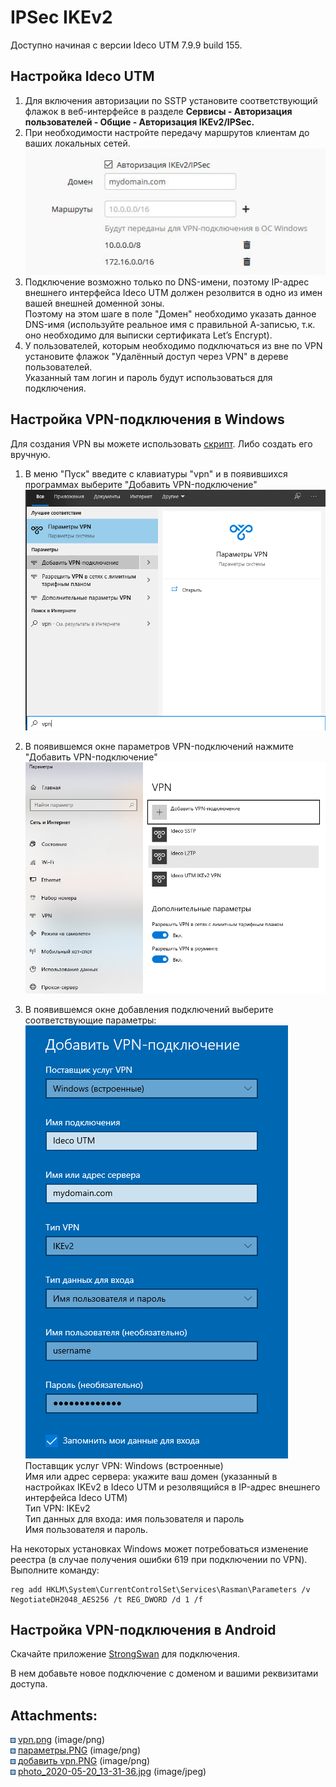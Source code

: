 # IPSec IKEv2

Доступно начиная с версии Ideco UTM 7.9.9 build 155.

## Настройка Ideco UTM

1.  Для включения авторизации по SSTP установите соответствующий флажок
    в веб-интерфейсе в разделе **Сервисы - Авторизация пользователей -
    Общие - Авторизация IKEv2/IPSec.**
2.  При необходимости настройте передачу маршрутов клиентам до ваших
    локальных сетей.  
    ![](attachments/16842894/17072225.jpg)
3.  Подключение возможно только по DNS-имени, поэтому IP-адрес внешнего
    интерфейса Ideco UTM должен резолвится в одно из имен вашей внешней
    доменной зоны.  
    Поэтому на этом шаге в поле "Домен" необходимо указать данное
    DNS-имя (используйте реальное имя с правильной А-записью, т.к.
    оно необходимо для выписки сертификата Let’s Encrypt).
4.  У пользователей, которым необходимо подключаться из вне по VPN
    установите флажок "Удалённый доступ через VPN" в дереве
    пользователей.  
    Указанный там логин и пароль будут использоваться для подключения.

## Настройка VPN-подключения в Windows

Для создания VPN вы можете использовать
[скрипт](Скрипт_автоматического_создания_пользовательских_подключений_по_IPSec_IKEv2).
Либо создать его вручную.

1.  В меню "Пуск" введите с клавиатуры "vpn" и в появившихся программах
    выберите "Добавить VPN-подключение"  
    ![](attachments/16842894/17072157.png)  
      
2.  В появившемся окне параметров VPN-подключений нажмите "Добавить
    VPN-подключение"  
    ![](attachments/16842894/17072158.png)  
      
3.  В появившемся окне добавления подключений выберите соответствующие
    параметры:  
    ![](attachments/16842894/17072159.png)  
    Поставщик услуг VPN: Windows (встроенные)  
    Имя или адрес сервера: укажите ваш домен (указанный в настройках
    IKEv2 в Ideco UTM и резолвящийся в IP-адрес внешнего интерфейса
    Ideco UTM)  
    Тип VPN: IKEv2  
    Тип данных для входа: имя пользователя и пароль  
    Имя пользователя и пароль.

На некоторых установках Windows может потребоваться изменение реестра (в
случае получения ошибки 619 при подключении по VPN). Выполните команду:

    reg add HKLM\System\CurrentControlSet\Services\Rasman\Parameters /v NegotiateDH2048_AES256 /t REG_DWORD /d 1 /f

## Настройка VPN-подключения в Android

Скачайте приложение
[StrongSwan](https://play.google.com/store/apps/details?id=org.strongswan.android)
для подключения.

В нем добавьте новое подключение с доменом и вашими реквизитами доступа.

<div class="pageSectionHeader">

## Attachments:

</div>

<div class="greybox" data-align="left">

![](images/icons/bullet_blue.gif)
[vpn.png](attachments/16842894/17072157.png) (image/png)  
![](images/icons/bullet_blue.gif)
[параметры.PNG](attachments/16842894/17072158.png)
(image/png)  
![](images/icons/bullet_blue.gif) [добавить
vpn.PNG](attachments/16842894/17072159.png) (image/png)  
![](images/icons/bullet_blue.gif)
[photo\_2020-05-20\_13-31-36.jpg](attachments/16842894/17072225.jpg)
(image/jpeg)  

</div>
